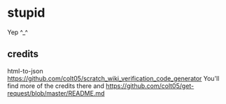 # stupid
Yep ^_^
## credits
html-to-json
https://github.com/colt05/scratch_wiki_verification_code_generator
You'll find more of the credits there and https://github.com/colt05/get-request/blob/master/README.md
